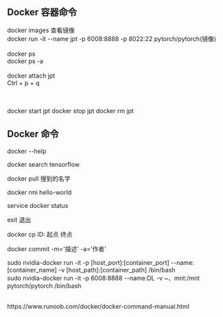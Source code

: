 
## Docker 容器命令 

docker images 查看镜像  
docker run -it --name jpt -p 6008:8888 -p 8022:22 pytorch/pytorch(镜像)  
<br>
docker ps  
docker ps -a  
<br> 
docker attach jpt  
Ctrl + p + q

<br>
<br>
docker start jpt  
docker stop jpt  
docker rm jpt  



## Docker 命令 

docker --help 

docker search tensorflow 

docker pull 搜到的名字

docker rmi hello-world 

service docker status

exit 退出

docker cp  ID: 起点  终点 

docker commit -m='描述' -a='作者'     

sudo nvidia-docker run -it -p [host_port]:[container_port] --name:[container_name] -v [host_path]:[container_path] /bin/bash  
sudo nvidia-docker run -it -p 6008:8888 --name:DL -v ~、mnt:/mnt  pytorch/pytorch  /bin/bash

<br>
https://www.runoob.com/docker/docker-command-manual.html
